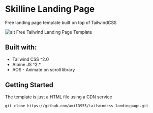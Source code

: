 # Skilline Landing Page
Free landing page template built on top of TailwindCSS


![alt Free Tailwind Landing Page Template](https://i.postimg.cc/q7xRmNVp/FB-IMG-16158730841972067.jpg)

## Built with:
- Tailwind CSS ^2.0
- Alpine JS ^2.*
- AOS - Animate on scroll library

## Getting Started
The template is just a HTML file using a CDN service

`git clone https://github.com/amil3955/tailwindcss-landingpage.git`

